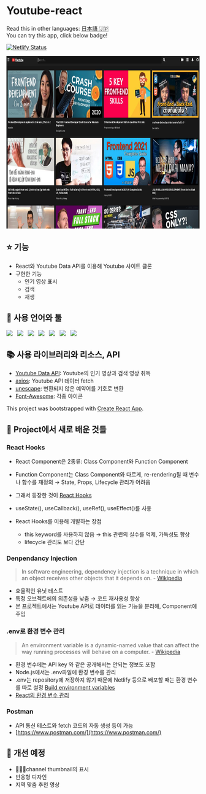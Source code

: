 # Youtube-react

Read this in other languages: [日本語 🇯🇵](README.md)
</br>
You can try this app, click below badge!

[![Netlify Status](https://api.netlify.com/api/v1/badges/aea01573-e082-44b4-8617-12e71bf71494/deploy-status)](https://musing-khorana-85bd76.netlify.app/)

<img width="900" height="450" src="public/images/mainUI.png">

## ⭐️ 기능

- React와 Youtube Data API를 이용해 Youtube 사이트 클론
- 구현한 기능
  - 인기 영상 표시
  - 검색
  - 재생

## 🦄 사용 언어와 툴

<p>
    <img src="https://img.shields.io/badge/HTML-E34F26?style=flat&logo=HTML5&logoColor=white"/>&nbsp;&nbsp;
    <img src="https://img.shields.io/badge/CSS-1572B6?style=flat&logo=CSS3&logoColor=white"/>&nbsp;&nbsp;
    <img src="https://img.shields.io/badge/JavaScript-F7DF1E?style=flat&logo=JavaScript&logoColor=black"/>&nbsp;&nbsp;
    <img src="https://img.shields.io/badge/PostCSS-DD3A0A?style=flat&logo=PostCSS&logoColor=white"/>&nbsp;&nbsp;
    <img src="https://img.shields.io/badge/React-61DAFB?style=flat&logo=React&logoColor=black"/>&nbsp;&nbsp;
    <img src="https://img.shields.io/badge/Postman-FF6C37?style=flat&logo=Postman&logoColor=white"/>&nbsp;&nbsp;
    <img src="https://img.shields.io/badge/Yarn-2C8EBB?style=flat&logo=Yarn&logoColor=white"/>&nbsp;&nbsp;
 </p>

## 📚 사용 라이브러리와 리소스, API

- [Youtube Data API](https://developers.google.com/youtube/v3): Youtube의 인기 영상과 검색 영상 취득
- [axios](https://github.com/axios/axios): Youtube API 데이터 fetch
- [unescape](https://github.com/jonschlinkert/unescape): 변환되지 않은 예약어를 기호로 변환
- [Font-Awesome](https://github.com/FortAwesome/Font-Awesome): 각종 아이콘

This project was bootstrapped with [Create React App](https://github.com/facebook/create-react-app).

## 📖 Project에서 새로 배운 것들

### React Hooks

- React Component은 2종류: Class Component와 Function Component
- Function Component는 Class Component와 다르게, re-rendering될 때 변수나 함수를 재정의
  → State, Props, Lifecycle 관리가 어려움
- 그래서 등장한 것이 [React Hooks](https://reactjs.org/docs/hooks-intro.html)
- useState(), useCallback(), useRef(), useEffect()를 사용
- React Hooks를 이용해 개발하는 장점

  - this keyword를 사용하지 않음 → this 관련의 실수를 억제, 가독성도 향상
  - lifecycle 관리도 보다 간단

### Denpendancy Injection

> In software engineering, dependency injection is a technique in which an object receives other objects that it depends on. - [Wikipedia](https://en.wikipedia.org/wiki/Dependency_injection)

- 효율적인 유닛 테스트
- 특정 오브젝트에의 의존성을 낮춤 → 코드 재사용성 향상
- 본 프로젝트에서는 Youtube API로 데이터를 읽는 기능을 분리해, Component에 주입

### .env로 환경 변수 관리

> An environment variable is a dynamic-named value that can affect the way running processes will behave on a computer. - [Wikipedia](https://en.wikipedia.org/wiki/Environment_variable)

- 환경 변수에는 API key 와 같은 공개해서는 안되는 정보도 포함
- Node.js에서는 .env파일에 환경 변수를 관리
- .env는 repository에 저장하지 않기 때문에 Netlify 등으로 배포할 때는 환경 변수를 따로 설정
  [Build environment variables](https://docs.netlify.com/configure-builds/environment-variables/?_ga=2.16342838.1011166816.1621828766-787042033.1618744237)
- [React의 환경 변수 관리](https://create-react-app.dev/docs/adding-custom-environment-variables/)

### Postman

- API 통신 테스트와 fetch 코드의 자동 생성 등이 가능
- [https://www.postman.com/](https://www.postman.com/)

## 🐛 개선 예정

- channel thumbnail의 표시
- 반응형 디자인
- 지역 맞춤 추천 영상
